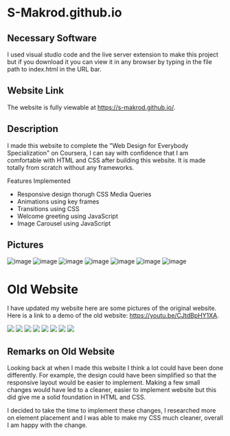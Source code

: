# S-Makrod.github.io

## Necessary Software
I used visual studio code and the live server extension to make this project but if you download it you can view it in any browser by typing in the file path to index.html in the URL bar.

## Website Link
The website is fully viewable at https://s-makrod.github.io/. 

## Description
I made this website to complete the "Web Design for Everybody Specialization" on Coursera, I can say with confidence that I am comfortable with HTML and CSS after building this website. It is made totally from scratch without any frameworks.

Features Implemented
- Responsive design thorugh CSS Media Queries
- Animations using key frames
- Transitions using CSS
- Welcome greeting using JavaScript
- Image Carousel using JavaScript

## Pictures
![image](https://user-images.githubusercontent.com/53048085/131512430-19334b7c-035b-49a5-bdcc-6dcb4c62f90b.png)
![image](https://user-images.githubusercontent.com/53048085/131512547-6038d378-67c2-488b-a056-4f5cc632351f.png)
![image](https://user-images.githubusercontent.com/53048085/131512658-b65da1dd-8646-4ba7-b3d7-e07ecff8a9ca.png)
![image](https://user-images.githubusercontent.com/53048085/131512752-2fe36738-c4df-456b-9a23-3837f83b29fc.png)
![image](https://user-images.githubusercontent.com/53048085/131512988-7674ad1c-8a31-42d4-a584-322c6c17e83f.png)
![image](https://user-images.githubusercontent.com/53048085/131513996-3661eb87-acb0-473f-b7e4-d2a8c5ce2f77.png)
![image](https://user-images.githubusercontent.com/53048085/131513422-ad6b85f0-d5f0-4704-a486-e72cc1e1120e.png)

# Old Website
I have updated my website here are some pictures of the original website. Here is a link to a demo of the old website: https://youtu.be/CJtdBpHY1XA.

<img src= "https://user-images.githubusercontent.com/53048085/129653293-9432936a-2f23-45f2-b499-c5180e528b30.png"/>

<img src= "https://user-images.githubusercontent.com/53048085/129653388-9a7bd893-f724-467e-ac35-f43d5f647b77.png"/>

<img src= "https://user-images.githubusercontent.com/53048085/129653453-885a803e-11b4-47b5-8de5-adaa10cda151.png"/>

<img src= "https://user-images.githubusercontent.com/53048085/129653503-98129718-1da0-43da-8921-b4001b09618e.png"/>

<img src= "https://user-images.githubusercontent.com/53048085/129653540-14c46533-5d55-4666-a374-18cc5b9feb73.png"/>

<img src= "https://user-images.githubusercontent.com/53048085/129653604-5d44fa0f-1b58-4bab-8edd-ec3da0b6e994.png"/>

<img src= "https://user-images.githubusercontent.com/53048085/129653684-fd9147d5-5ef0-4501-8205-2594111b2b4f.png"/>

<img src= "https://user-images.githubusercontent.com/53048085/129653751-ee5d55a2-7097-4dce-9394-7825e80256d2.png"/>

## Remarks on Old Website

Looking back at when I made this website I think a lot could have been done differently. For example, the design could have been simplified so that the responsive layout would be easier to implement. Making a few small changes would have led to a cleaner, easier to implement website but this did give me a solid foundation in HTML and CSS.

I decided to take the time to implement these changes, I researched more on element placement and I was able to make my CSS much cleaner, overall I am happy with the change.

